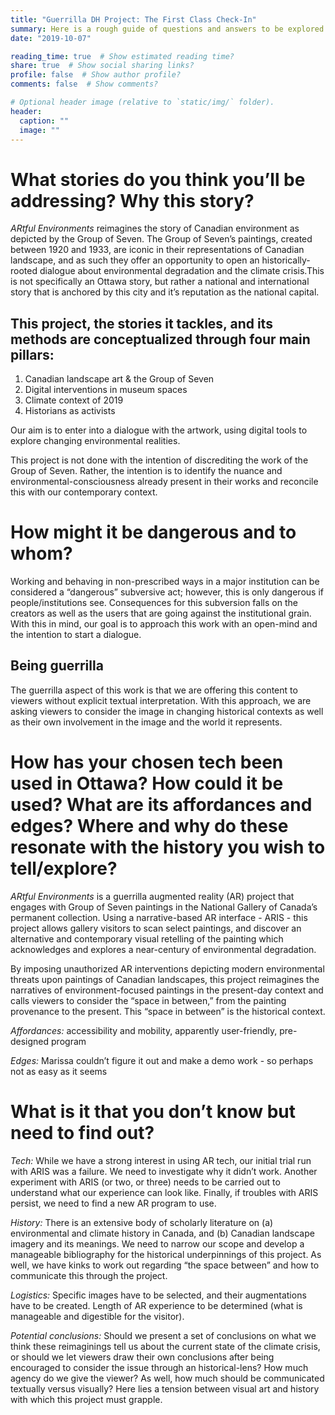 ```yaml
---
title: "Guerrilla DH Project: The First Class Check-In"  
summary: Here is a rough guide of questions and answers to be explored in the first class presentation of our guerrilla dh project.
date: "2019-10-07"

reading_time: true  # Show estimated reading time?
share: true  # Show social sharing links?
profile: false  # Show author profile?
comments: false  # Show comments?

# Optional header image (relative to `static/img/` folder).
header:
  caption: ""
  image: ""
---
```


**What stories do you think you’ll be addressing? Why this story?**
===

*ARtful Environments* reimagines the story of Canadian environment as depicted by the Group of Seven.  The Group of Seven’s paintings,  created between 1920 and 1933, are iconic in their representations of Canadian landscape, and as such they offer an opportunity to open an historically-rooted dialogue about environmental degradation and the climate crisis.This is not specifically an Ottawa story, but rather a national and international story that is anchored by this city and it’s reputation as the national capital. 

This project, the stories it tackles, and its methods are conceptualized through four main pillars:
---
1. Canadian landscape art & the Group of Seven 
2. Digital interventions in museum spaces  
3. Climate context of 2019 
4. Historians as activists 

Our aim is to enter into a dialogue with the artwork, using digital tools to explore changing environmental realities. 

This project is not done with the intention of discrediting the work of the Group of Seven. Rather, the intention is to identify the nuance and environmental-consciousness already present in their works and reconcile this with our contemporary context.  

**How might it be dangerous and to whom?**
===

Working and behaving in non-prescribed ways in a major institution can be considered a “dangerous” subversive act; however, this is only dangerous if people/institutions see. Consequences for this subversion falls on the creators as well as the users that are going against the institutional grain. With this in mind, our goal is to approach this work with an open-mind and the intention to start a dialogue. 

Being guerrilla
---
The guerrilla aspect of this work is that we are offering this content to viewers without explicit textual interpretation. With this approach, we are asking viewers to consider the image in changing historical contexts as well as their own involvement in the image and the world it represents. 

**How has your chosen tech been used in Ottawa? How could it be used? What are its affordances and edges? Where and why do these resonate with the history you wish to tell/explore?** 
===

*ARtful Environments* is a guerrilla augmented reality (AR) project that engages with Group of Seven paintings in the National Gallery of Canada’s permanent collection. Using a narrative-based AR interface - ARIS - this project allows gallery visitors to scan select paintings, and discover an alternative and contemporary visual retelling of the painting which acknowledges and explores a near-century of environmental degradation.

By imposing unauthorized AR interventions depicting modern environmental threats upon paintings of Canadian landscapes, this project reimagines the narratives of environment-focused paintings in the present-day context and calls viewers to consider the “space in between,” from the painting provenance to the present. This “space in between” is the historical context.

*Affordances:* accessibility and mobility, apparently user-friendly, pre-designed program

*Edges:* Marissa couldn’t figure it out and make a demo work - so perhaps not as easy as it seems

**What is it that you don’t know but need to find out?**
===

*Tech:* While we have a strong interest in using AR tech, our initial trial run with ARIS was a failure. We need to investigate why it didn’t work. Another experiment with ARIS (or two, or three) needs to be carried out to understand what our experience can look like. Finally, if troubles with ARIS persist, we need to find a new AR program to use. 

*History:* There is an extensive body of scholarly literature on (a) environmental and climate history in Canada, and (b) Canadian landscape imagery and its meanings. We need to narrow our scope and develop a manageable bibliography for the historical underpinnings of this project. As well, we have kinks to work out regarding “the space between” and how to communicate this through the project. 

*Logistics:* Specific images have to be selected, and their augmentations have to be created. Length of AR experience to be determined (what is manageable and digestible for the visitor). 

*Potential conclusions:* Should we present a set of conclusions on what we think these reimaginings tell us about the current state of the climate crisis, or should we let viewers draw their own conclusions after being encouraged to consider the issue through an historical-lens? How much agency do we give the viewer? As well, how much should be communicated textually versus visually? Here lies a tension between visual art and history with which this project must grapple.

     
 
